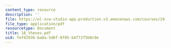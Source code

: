 ```yaml
---
content_type: resource
description: ''
file: https://ol-ocw-studio-app-production.s3.amazonaws.com/courses/24-201-topics-in-the-history-of-philosophy-kant-fall-2005/fef42936ba8a5d6f8f05b4f72f5b0c9e_18_theses.pdf
file_type: application/pdf
resourcetype: Document
title: 18_theses.pdf
uid: fef42936-ba8a-5d6f-8f05-b4f72f5b0c9e
---
```

